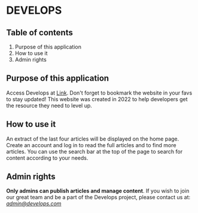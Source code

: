 # DEVELOPS

## Table of contents
1. Purpose of this application
2. How to use it
3. Admin rights

## Purpose of this application

Access Develops at [Link](https://www.develops.com). Don't forget to bookmark the website in your favs to stay updated!
This website was created in 2022 to help developers get the resource they need to level up.

## How to use it

An extract of the last four articles will be displayed on the home page.
Create an account and log in to read the full articles and to find more articles. You can use the search bar at the top of the page to search for content according to your needs.

## Admin rights

**Only admins can publish articles and manage content**.
If you wish to join our great team and be a part of the Develops project, please contact us at: *admin@develops.com*

